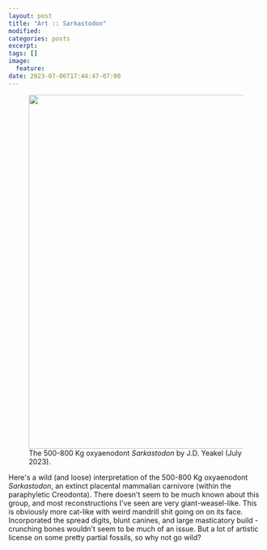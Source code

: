 ```yaml
---
layout: post
title: "Art :: Sarkastodon"
modified:
categories: posts
excerpt:
tags: []
image:
  feature:
date: 2023-07-06T17:44:47-07:00
---
```



<figure>
<img src="{{ site.url }}/images/art_sarkastodon.jpeg" width="700">
<figcaption> The 500-800 Kg oxyaenodont <i>Sarkastodon</i> by J.D. Yeakel (July 2023).
</figcaption>
</figure>

Here's a wild (and loose) interpretation of the 500-800 Kg oxyaenodont *Sarkastodon*, an extinct placental mammalian carnivore (within the paraphyletic Creodonta). There doesn't seem to be much known about this group, and most reconstructions I've seen are very giant-weasel-like. This is obviously more cat-like with weird mandrill shit going on on its face. Incorporated the spread digits, blunt canines, and large masticatory build - crunching bones wouldn't seem to be much of an issue. But a lot of artistic license on some pretty partial fossils, so why not go wild?   

